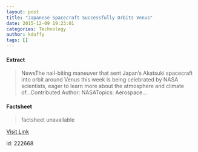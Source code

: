 ```yaml
---
layout: post
title: "Japanese Spacecraft Successfully Orbits Venus"
date: 2015-12-09 19:23:01
categories: Technology
author: kduffy
tags: []
---
```



#### Extract
>NewsThe nail-biting maneuver that sent Japan’s Akatsuki spacecraft into orbit around Venus this week is being celebrated by NASA scientists, eager to learn more about the atmosphere and climate of...Contributed Author:&nbsp;NASATopics:&nbsp;Aerospace...

#### Factsheet
>factsheet unavailable

[Visit Link](http://www.pddnet.com/news/2015/12/japanese-spacecraft-successfully-orbits-venus)

id:  222668
